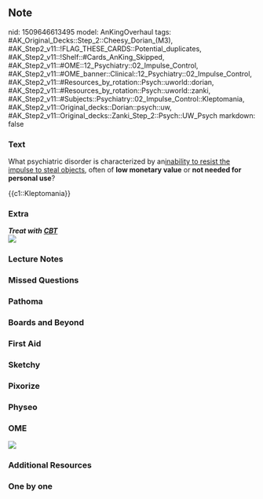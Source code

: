 ## Note
nid: 1509646613495
model: AnKingOverhaul
tags: #AK_Original_Decks::Step_2::Cheesy_Dorian_(M3), #AK_Step2_v11::!FLAG_THESE_CARDS::Potential_duplicates, #AK_Step2_v11::!Shelf::#Cards_AnKing_Skipped, #AK_Step2_v11::#OME::12_Psychiatry::02_Impulse_Control, #AK_Step2_v11::#OME_banner::Clinical::12_Psychiatry::02_Impulse_Control, #AK_Step2_v11::#Resources_by_rotation::Psych::uworld::dorian, #AK_Step2_v11::#Resources_by_rotation::Psych::uworld::zanki, #AK_Step2_v11::#Subjects::Psychiatry::02_Impulse_Control::Kleptomania, #AK_Step2_v11::Original_decks::Dorian::psych::uw, #AK_Step2_v11::Original_decks::Zanki_Step_2::Psych::UW_Psych
markdown: false

### Text
What psychiatric disorder is characterized by an<u>inability to
resist the impulse to steal objects</u>, often of <b>low monetary
value</b> or <b>not needed for personal use</b>?
<div>
  {{c1::Kleptomania}}
</div>

### Extra
<div>
  <b><i>Treat with <u>CBT</u></i></b>
</div><img src="klept.png">

### Lecture Notes


### Missed Questions


### Pathoma


### Boards and Beyond


### First Aid


### Sketchy


### Pixorize


### Physeo


### OME
<div class="ome-widget">
  <a href=
  "https://onlinemeded.org/spa/psychiatry/impulse-control/acquire?ref=anki">
  <img src="_OME_AnkiFlashcards_Lesson_5.png"></a>
</div>

### Additional Resources


### One by one

